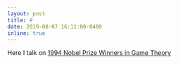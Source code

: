 ```yaml
---
layout: post
title: #
date: 2019-08-07 16:11:00-0400
inline: true
---
```

Here I talk on [1994 Nobel Prize Winners in Game Theory](https://www.facebook.com/watch/?v=502036710524335)
